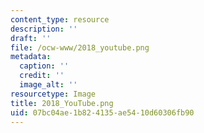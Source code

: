 ```yaml
---
content_type: resource
description: ''
draft: ''
file: /ocw-www/2018_youtube.png
metadata:
  caption: ''
  credit: ''
  image_alt: ''
resourcetype: Image
title: 2018_YouTube.png
uid: 07bc04ae-1b82-4135-ae54-10d60306fb90
---
```

